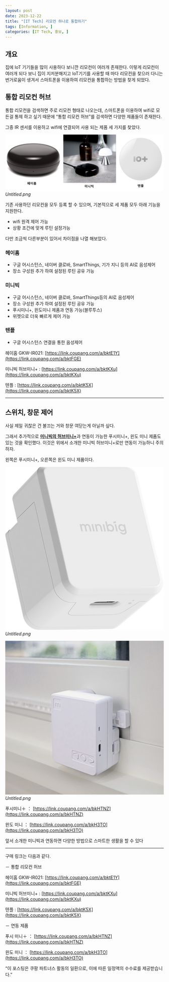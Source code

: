 ```yaml
---
layout: post
date: 2023-12-22
title: "[IT Tech] 리모컨 하나로 통합하기"
tags: [Information, ]
categories: [IT Tech, 홍보, ]
---
```




## 개요


집에 IoT 기기들을 많이 사용하다 보니깐 리모컨이 여러개 존재한다. 이렇게 리모컨이 여러개 되다 보니 집이 지저분해지고 IoT기기를 사용할 때 마다 리모컨을 찾으러 다니는 번거로움이 생겨서 스마트폰을 이용하여 리모컨을 통합하는 방법을 찾게 되었다.



## 통합 리모컨 허브


통합 리모컨을 검색하면 주로 리모컨 형태로 나오는데, 스마트폰을 이용하여 wifi로 모든걸 통제 하고 싶기 때문에 “통합 리모컨 허브”를 검색하면 다양한 제품들이 존재한다.


그중 IR 센서를 이용하고 wifi에 연결되어 사용 되는 제품 세 가지를 찾았다.


![0](/assets/img/2023-12-22-[IT-Tech]-리모컨-하나로-통합하기.md/0.png)_Untitled.png_


기존 사용하던 리모컨을 모두 등록 할 수 있으며, 기본적으로 세 제품 모두 아래 기능을 지원한다. 

- wifi 원격 제어 가능
- 상황 조건에 맞게 루틴 설정가능

다만 조금씩 다른부분이 있어서 차이점을 나열 해보았다.



### 헤이홈

- 구글 어시스턴스, 네이버 클로바, SmartThings, 기가 지니 등의 AI로 음성제어
- 장소 구성원 추가 하여 설정된 루틴 공유 가능


### 미니빅

- 구글 어시스턴스, 네이버 클로바, SmartThings등의 AI로 음성제어
- 장소 구성원 추가 하여 설정된 루틴 공유 가능
- 푸시미니+, 윈도미니 제품과 연동 가능(블루투스)
- 위젯으로 더욱 빠르게 제어 가능


### 텐플

- 구글 어시스턴스 연결을 통한 음성제어

헤이홈 GKW-IR021: [https://link.coupang.com/a/bktE1Y](https://link.coupang.com/a/bktFGE)


미니빅 허브미니+ : [https://link.coupang.com/a/bktKXu](https://link.coupang.com/a/bktKXu)


텐플 : [https://link.coupang.com/a/bktK5X](https://link.coupang.com/a/bktK5X)


---



## 스위치, 창문 제어


사실 제일 귀찮은 건 불끄는 거와 창문 여닫는게 아닐까 싶다.


그래서 추가적으로 <u>**미니빅의 허브미니+**</u>과 연동이 가능한 푸시미니+, 윈도 미니 제품도 있는 것을 확인했다. 이것은 위에서 소개한 미니빅 허브미니+로만 연동이 가능하니 주의하자.


왼쪽은 푸시미니+, 오른쪽은 윈도 미니 제품이다.


![1](/assets/img/2023-12-22-[IT-Tech]-리모컨-하나로-통합하기.md/1.png)_Untitled.png_


![2](/assets/img/2023-12-22-[IT-Tech]-리모컨-하나로-통합하기.md/2.png)_Untitled.png_


푸시미니＋ ： [https://link.coupang.com/a/bkHTNZ](https://link.coupang.com/a/bkHTNZ)


윈도 미니 ： [https://link.coupang.com/a/bkH3TO](https://link.coupang.com/a/bkH3TO)


앞서 소개한 미니빅과 연동하면 다양한 방법으로 스마트한 생활을 할 수 있다


---


구매 링크는 다음과 같다.


－ 통합 리모컨 허브


헤이홈 GKW-IR021: [https://link.coupang.com/a/bktE1Y](https://link.coupang.com/a/bktFGE)


미니빅 허브미니+ : [https://link.coupang.com/a/bktKXu](https://link.coupang.com/a/bktKXu)


텐플 : [https://link.coupang.com/a/bktK5X](https://link.coupang.com/a/bktK5X)


－ 연동 제품


푸시 미니＋ ： [https://link.coupang.com/a/bkHTNZ](https://link.coupang.com/a/bkHTNZ)


윈도 미니 ： [https://link.coupang.com/a/bkH3TO](https://link.coupang.com/a/bkH3TO)


“이 포스팅은 쿠팡 파트너스 활동의 일환으로, 이에 따른 일정액의 수수료를 제공받습니다.”

